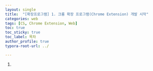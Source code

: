```yaml
---
layout: single
title:  "[확장프로그램] 1. 크롬 확장 프로그램(Chrome Extension) 개발 시작"
categories: web
tags: [CS, Chrome Extension, Web]
toc: true
toc_sticky: true
toc_label: 목차
author_profile: true
typora-root-url: ../

---
```


1. 
